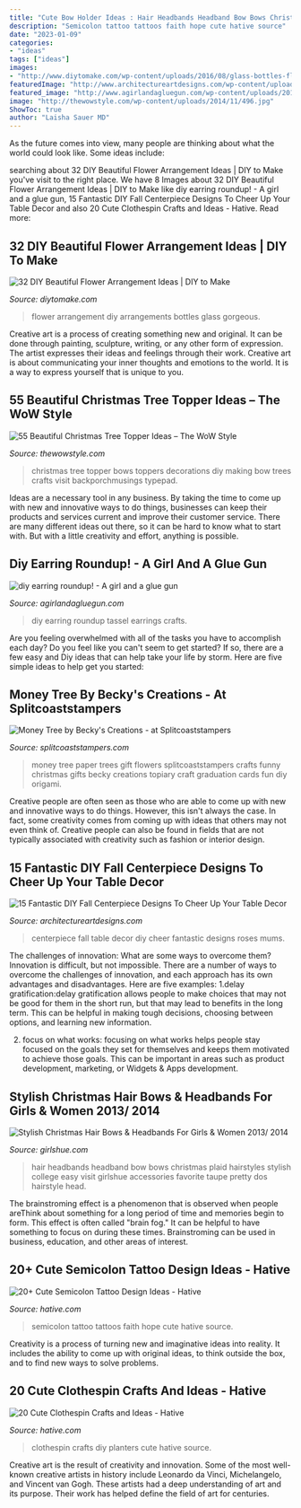 ```yaml
---
title: "Cute Bow Holder Ideas : Hair Headbands Headband Bow Bows Christmas Plaid Hairstyles Stylish College Easy Visit Girlshue Accessories Favorite Taupe Pretty Dos Hairstyle Head"
description: "Semicolon tattoo tattoos faith hope cute hative source"
date: "2023-01-09"
categories:
- "ideas"
tags: ["ideas"]
images:
- "http://www.diytomake.com/wp-content/uploads/2016/08/glass-bottles-flower-arrangement.jpg"
featuredImage: "http://www.architectureartdesigns.com/wp-content/uploads/2018/09/15-Fantastic-DIY-Fall-Centerpiece-Designs-To-Cheer-Up-Your-Table-Decor-11.jpg"
featured_image: "http://www.agirlandagluegun.com/wp-content/uploads/2017/02/diy-tassel-earrings-1-900x1350.jpg"
image: "http://thewowstyle.com/wp-content/uploads/2014/11/496.jpg"
ShowToc: true
author: "Laisha Sauer MD"
---
```



As the future comes into view, many people are thinking about what the world could look like. Some ideas include: 

	

		
searching about 32 DIY Beautiful Flower Arrangement Ideas | DIY to Make you've visit to the right place. We have 8 Images about 32 DIY Beautiful Flower Arrangement Ideas | DIY to Make like diy earring roundup! - A girl and a glue gun, 15 Fantastic DIY Fall Centerpiece Designs To Cheer Up Your Table Decor and also 20 Cute Clothespin Crafts and Ideas - Hative. Read more:
		
    
## 32 DIY Beautiful Flower Arrangement Ideas | DIY To Make

<img loading=lazy src="http://www.diytomake.com/wp-content/uploads/2016/08/glass-bottles-flower-arrangement.jpg" onerror="this.onerror=null;this.src='https://tse4.mm.bing.net/th?id=OIP.5JbceDuCAccrIF9_ywHM2QHaLH&amp;pid=15.1';" alt="32 DIY Beautiful Flower Arrangement Ideas | DIY to Make">

_Source: diytomake.com_

>flower arrangement diy arrangements bottles glass gorgeous. 

	

Creative art is a process of creating something new and original. It can be done through painting, sculpture, writing, or any other form of expression. The artist expresses their ideas and feelings through their work. Creative art is about communicating your inner thoughts and emotions to the world. It is a way to express yourself that is unique to you.

    
## 55 Beautiful Christmas Tree Topper Ideas – The WoW Style

<img loading=lazy src="http://thewowstyle.com/wp-content/uploads/2014/11/496.jpg" onerror="this.onerror=null;this.src='https://tse3.mm.bing.net/th?id=OIP.5KODVwV7quHszCb0XF6DKQHaLH&amp;pid=15.1';" alt="55 Beautiful Christmas Tree Topper Ideas – The WoW Style">

_Source: thewowstyle.com_

>christmas tree topper bows toppers decorations diy making bow trees crafts visit backporchmusings typepad. 

	

Ideas are a necessary tool in any business. By taking the time to come up with new and innovative ways to do things, businesses can keep their products and services current and improve their customer service. There are many different ideas out there, so it can be hard to know what to start with. But with a little creativity and effort, anything is possible.

    
## Diy Earring Roundup! - A Girl And A Glue Gun

<img loading=lazy src="http://www.agirlandagluegun.com/wp-content/uploads/2017/02/diy-tassel-earrings-1-900x1350.jpg" onerror="this.onerror=null;this.src='https://tse4.mm.bing.net/th?id=OIP.EMbsnkPyvUKXLEYbM_UZfAHaLH&amp;pid=15.1';" alt="diy earring roundup! - A girl and a glue gun">

_Source: agirlandagluegun.com_

>diy earring roundup tassel earrings crafts. 

	

Are you feeling overwhelmed with all of the tasks you have to accomplish each day? Do you feel like you can't seem to get started? If so, there are a few easy and Diy ideas that can help take your life by storm. Here are five simple ideas to help get you started:

    
## Money Tree By Becky&#039;s Creations - At Splitcoaststampers

<img loading=lazy src="http://images.splitcoaststampers.com/data/gallery/3293/2012/06/09/IMG_0061_478x640_by_Becky_s_Creations.jpg" onerror="this.onerror=null;this.src='https://tse2.mm.bing.net/th?id=OIP.8pcN6lP9JNC_EtaSh2uXPgAAAA&amp;pid=15.1';" alt="Money Tree by Becky&#039;s Creations - at Splitcoaststampers">

_Source: splitcoaststampers.com_

>money tree paper trees gift flowers splitcoaststampers crafts funny christmas gifts becky creations topiary craft graduation cards fun diy origami. 

	

Creative people are often seen as those who are able to come up with new and innovative ways to do things. However, this isn't always the case. In fact, some creativity comes from coming up with ideas that others may not even think of. Creative people can also be found in fields that are not typically associated with creativity such as fashion or interior design.

    
## 15 Fantastic DIY Fall Centerpiece Designs To Cheer Up Your Table Decor

<img loading=lazy src="http://www.architectureartdesigns.com/wp-content/uploads/2018/09/15-Fantastic-DIY-Fall-Centerpiece-Designs-To-Cheer-Up-Your-Table-Decor-11.jpg" onerror="this.onerror=null;this.src='https://tse4.mm.bing.net/th?id=OIP.te2G4u2GXjEEUKUXW9UZsQHaLG&amp;pid=15.1';" alt="15 Fantastic DIY Fall Centerpiece Designs To Cheer Up Your Table Decor">

_Source: architectureartdesigns.com_

>centerpiece fall table decor diy cheer fantastic designs roses mums. 

	

The challenges of innovation: What are some ways to overcome them?
Innovation is difficult, but not impossible. There are a number of ways to overcome the challenges of innovation, and each approach has its own advantages and disadvantages. Here are five examples:
1.delay gratification:delay gratification allows people to make choices that may not be good for them in the short run, but that may lead to benefits in the long term. This can be helpful in making tough decisions, choosing between options, and learning new information.

2. focus on what works: focusing on what works helps people stay focused on the goals they set for themselves and keeps them motivated to achieve those goals. This can be important in areas such as product development, marketing, or Widgets & Apps development.


    
## Stylish Christmas Hair Bows &amp; Headbands For Girls &amp; Women 2013/ 2014

<img loading=lazy src="https://www.girlshue.com/wp-content/uploads/2016/07/unnamed-file-692.jpg" onerror="this.onerror=null;this.src='https://tse3.mm.bing.net/th?id=OIP.VUlhRuNlbGTKSU_Kjl5QOgHaLH&amp;pid=15.1';" alt="Stylish Christmas Hair Bows &amp; Headbands For Girls &amp; Women 2013/ 2014">

_Source: girlshue.com_

>hair headbands headband bow bows christmas plaid hairstyles stylish college easy visit girlshue accessories favorite taupe pretty dos hairstyle head. 

	

The brainstroming effect is a phenomenon that is observed when people areThink about something for a long period of time and memories begin to form. This effect is often called "brain fog." It can be helpful to have something to focus on during these times. Brainstroming can be used in business, education, and other areas of interest.

    
## 20+ Cute Semicolon Tattoo Design Ideas - Hative

<img loading=lazy src="https://hative.com/wp-content/uploads/2014/03/semicolon-tattoos/5-faith-hope-love-semicolon.jpg" onerror="this.onerror=null;this.src='https://tse4.mm.bing.net/th?id=OIP.IeLtVZJc7RS1MZhwfNcoTAHaJ6&amp;pid=15.1';" alt="20+ Cute Semicolon Tattoo Design Ideas - Hative">

_Source: hative.com_

>semicolon tattoo tattoos faith hope cute hative source. 

	

Creativity is a process of turning new and imaginative ideas into reality. It includes the ability to come up with original ideas, to think outside the box, and to find new ways to solve problems.

    
## 20 Cute Clothespin Crafts And Ideas - Hative

<img loading=lazy src="https://hative.com/wp-content/uploads/2014/11/clothespin-crafts/7-diy-clothespin-planters.jpg" onerror="this.onerror=null;this.src='https://tse4.mm.bing.net/th?id=OIP.K0qzoDqxIm3z3ZoD2n1upAHaMb&amp;pid=15.1';" alt="20 Cute Clothespin Crafts and Ideas - Hative">

_Source: hative.com_

>clothespin crafts diy planters cute hative source. 

	

Creative art is the result of creativity and innovation. Some of the most well-known creative artists in history include Leonardo da Vinci, Michelangelo, and Vincent van Gogh. These artists had a deep understanding of art and its purpose. Their work has helped define the field of art for centuries.

